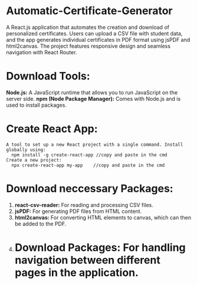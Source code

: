 # Automatic-Certificate-Generator
A React.js application that automates the creation and download of personalized certificates. Users can upload a CSV file with student data, and the app generates individual certificates in PDF format using jsPDF and html2canvas. The project features responsive design and seamless navigation with React Router.

# Download Tools:
  **Node.js:** A JavaScript runtime that allows you to run JavaScript on the server side.
  **npm (Node Package Manager):** Comes with Node.js and is used to install packages.

# Create React App:
    A tool to set up a new React project with a single command. Install globally using:
      npm install -g create-react-app //copy and paste in the cmd
    Create a new project:
      npx create-react-app my-app    //copy and paste in the cmd
      
# Download neccessary Packages:
  1. **react-csv-reader:** For reading and processing CSV files.
  2. **jsPDF:** For generating PDF files from HTML content.
  3. **html2canvas:** For converting HTML elements to canvas, which can then be added to the PDF.
  4. # Download Packages: For handling navigation between different pages in the application.

  
